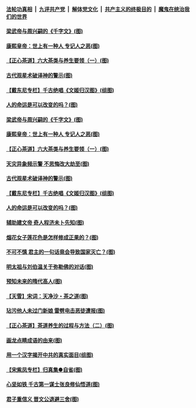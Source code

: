 ####  [法轮功真相](../../../../basic/blob/master/README.md?t=06212302) &nbsp;|&nbsp; [九评共产党](../../../../9ping.md/blob/master/README.md?t=06212302) &nbsp;|&nbsp; [解体党文化](../../../../jtdwh.md/blob/master/README.md?t=06212302)  &nbsp;|&nbsp; [共产主义的终极目的](../../../../gczydzjmd.md/blob/master/README.md?t=06212302) &nbsp;|&nbsp; [魔鬼在统治我们的世界](../../../../mgztzwmdsj.md/blob/master/README.md?t=06212302) 

#### [梁武帝与周兴嗣的《千字文》(图)](../pages/p7/936914.md?t=06212302) 

#### [康熙皇帝：世上有一种人 专记人之恶(图)](../pages/p7/937141.md?t=06212302) 

#### [【正心茶道】六大茶类与养生要领（一）(图)](../pages/p7/936910.md?t=06212302) 

#### [古代观星术破译神的警示(图)](../pages/p7/936938.md?t=06212302) 

#### [【戴东尼专栏】千古绝唱《文姬归汉图》(组图)](../pages/p7/933598.md?t=06212302) 

#### [人的命运是可以改变的吗？(图)](../pages/p7/936633.md?t=06212302) 

#### [梁武帝与周兴嗣的《千字文》(图)](../pages/p7/936914.md?t=06212302) 

#### [康熙皇帝：世上有一种人 专记人之恶(图)](../pages/p7/937141.md?t=06212302) 

#### [【正心茶道】六大茶类与养生要领（一）(图)](../pages/p7/936910.md?t=06212302) 

#### [天灾异象频示警 不思悔改大劫至(图)](../pages/p7/937076.md?t=06212302) 

#### [古代观星术破译神的警示(图)](../pages/p7/936938.md?t=06212302) 

#### [【戴东尼专栏】千古绝唱《文姬归汉图》(组图)](../pages/p7/933598.md?t=06212302) 

#### [人的命运是可以改变的吗？(图)](../pages/p7/936633.md?t=06212302) 

#### [辅助建文帝 奇人程济未卜先知(图)](../pages/p7/936751.md?t=06212302) 

#### [烟花女子莲花色是怎样修成正果的？(图)](../pages/p7/936627.md?t=06212302) 

#### [不可不慎 君主的一句话竟会导致国家灭亡？(图)](../pages/p7/936921.md?t=06212302) 

#### [明太祖与刘伯温关于弥勒佛的对话(图)](../pages/p7/936918.md?t=06212302) 

#### [预知未来的隋代高人(图)](../pages/p7/936519.md?t=06212302) 

#### [【天雪】宋词：天净沙・茶之道(图)](../pages/p7/936606.md?t=06212302) 

#### [玷污他人未过门新娘 雷劈电击恶徒遭报(图)](../pages/p7/936730.md?t=06212302) 

#### [【正心茶道】茶道养生的过程与方法（二）(图)](../pages/p7/936188.md?t=06212302) 

#### [画龙点睛成语的由来(图)](../pages/p7/936521.md?t=06212302) 

#### [用一个汉字揭开中共的真实面目(组图)](../pages/p7/936605.md?t=06212302) 

#### [【宋紫凤专栏】归真集●自省(图)](../pages/p7/936715.md?t=06212302) 

#### [心坚如铁 千古第一谋士张良修仙悟道(图)](../pages/p7/936518.md?t=06212302) 

#### [君子重信义 晋文公退避三舍(图)](../pages/p7/936517.md?t=06212302) 

